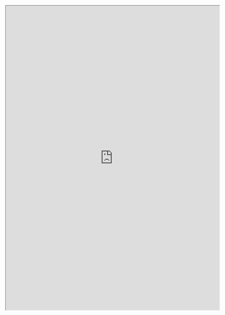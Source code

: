 <div class="row justify-content-center" style="margin: 2%;">
    <iframe height="1000px" width="700px" src="https://replit.com/@Tigran7/PythonPractice#main.py"></iframe>
</div>
